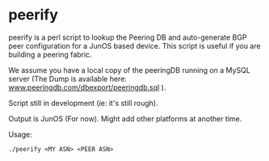 peerify
=======

peerify is a perl script to lookup the Peering DB and auto-generate BGP peer configuration for a JunOS based device. This script is useful if you are building a peering fabric.

We assume you have a local copy of the peeringDB running on a MySQL server (The Dump is available here: www.peeringdb.com/dbexport/peeringdb.sql ).

Script still in development (ie: it's still rough). 

Output is JunOS (For now). Might add other platforms at another time. 

Usage:

```
./peerify <MY ASN> <PEER ASN>
```
